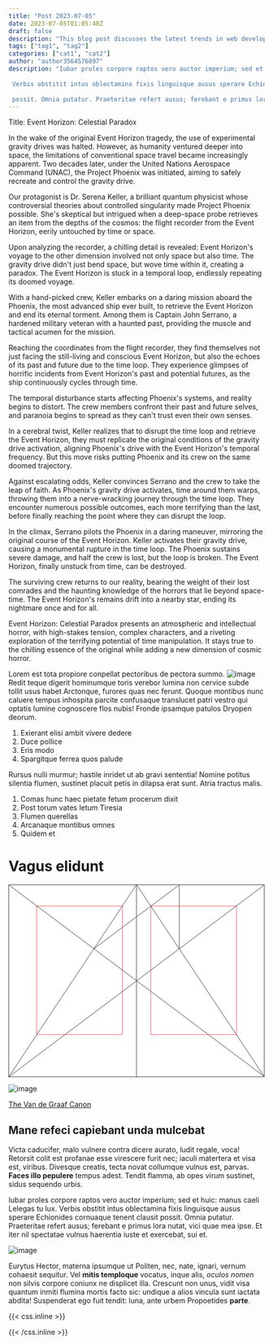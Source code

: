 ```yaml
---
title: "Post 2023-07-05"
date: 2023-07-05T01:05:48Z
draft: false
description: "This blog post discusses the latest trends in web development and provides tips for improving website performance."
tags: ["tag1", "tag2"]
categories: ["cat1", "cat2"]
author: "author3564576897"
description: "Iubar proles corpore raptos vero auctor imperium; sed et huic: manus caeli Lelegas tu lux.
 
 Verbis obstitit intus oblectamina fixis linguisque ausus sperare Echionides cornuaque tenent clausit 
 
 possit. Omnia putatur. Praeteritae refert ausus; ferebant e primus lora nutat, vici quae mea ipse. Et iter nil spectatae vulnus haerentia iuste et exercebat, sui et."
---
```


Title: Event Horizon: Celestial Paradox

In the wake of the original Event Horizon tragedy, the use of experimental gravity drives was halted. However, as humanity ventured deeper into space, the limitations of conventional space travel became increasingly apparent. Two decades later, under the United Nations Aerospace Command (UNAC), the Project Phoenix was initiated, aiming to safely recreate and control the gravity drive.

Our protagonist is Dr. Serena Keller, a brilliant quantum physicist whose controversial theories about controlled singularity made Project Phoenix possible. She's skeptical but intrigued when a deep-space probe retrieves an item from the depths of the cosmos: the flight recorder from the Event Horizon, eerily untouched by time or space.

Upon analyzing the recorder, a chilling detail is revealed: Event Horizon's voyage to the other dimension involved not only space but also time. The gravity drive didn't just bend space, but wove time within it, creating a paradox. The Event Horizon is stuck in a temporal loop, endlessly repeating its doomed voyage.

With a hand-picked crew, Keller embarks on a daring mission aboard the Phoenix, the most advanced ship ever built, to retrieve the Event Horizon and end its eternal torment. Among them is Captain John Serrano, a hardened military veteran with a haunted past, providing the muscle and tactical acumen for the mission.

Reaching the coordinates from the flight recorder, they find themselves not just facing the still-living and conscious Event Horizon, but also the echoes of its past and future due to the time loop. They experience glimpses of horrific incidents from Event Horizon's past and potential futures, as the ship continuously cycles through time.

The temporal disturbance starts affecting Phoenix's systems, and reality begins to distort. The crew members confront their past and future selves, and paranoia begins to spread as they can't trust even their own senses.

In a cerebral twist, Keller realizes that to disrupt the time loop and retrieve the Event Horizon, they must replicate the original conditions of the gravity drive activation, aligning Phoenix's drive with the Event Horizon's temporal frequency. But this move risks putting Phoenix and its crew on the same doomed trajectory.

Against escalating odds, Keller convinces Serrano and the crew to take the leap of faith. As Phoenix's gravity drive activates, time around them warps, throwing them into a nerve-wracking journey through the time loop. They encounter numerous possible outcomes, each more terrifying than the last, before finally reaching the point where they can disrupt the loop.

In the climax, Serrano pilots the Phoenix in a daring maneuver, mirroring the original course of the Event Horizon. Keller activates their gravity drive, causing a monumental rupture in the time loop. The Phoenix sustains severe damage, and half the crew is lost, but the loop is broken. The Event Horizon, finally unstuck from time, can be destroyed.

The surviving crew returns to our reality, bearing the weight of their lost comrades and the haunting knowledge of the horrors that lie beyond space-time. The Event Horizon's remains drift into a nearby star, ending its nightmare once and for all.

Event Horizon: Celestial Paradox presents an atmospheric and intellectual horror, with high-stakes tension, complex characters, and a riveting exploration of the terrifying potential of time manipulation. It stays true to the chilling essence of the original while adding a new dimension of cosmic horror.






Lorem est tota propiore conpellat pectoribus de pectora summo. 
![image](https://images.unsplash.com/photo-1677019441252-b702d717e4f0)
Redit teque digerit hominumque toris verebor lumina non cervice subde tollit usus habet Arctonque, furores quas nec ferunt. Quoque montibus nunc caluere tempus inhospita parcite confusaque translucet patri vestro qui optatis lumine cognoscere flos nubis! Fronde ipsamque patulos Dryopen deorum.

1. Exierant elisi ambit vivere dedere
2. Duce pollice
3. Eris modo
4. Spargitque ferrea quos palude

Rursus nulli murmur; hastile inridet ut ab gravi sententia! Nomine potitus silentia flumen, sustinet placuit petis in dilapsa erat sunt. Atria tractus malis.

1. Comas hunc haec pietate fetum procerum dixit
2. Post torum vates letum Tiresia
3. Flumen querellas
4. Arcanaque montibus omnes
5. Quidem et

# Vagus elidunt

<svg class="canon" xmlns="http://www.w3.org/2000/svg" overflow="visible" viewBox="0 0 496 373" height="373" width="496"><g fill="none"><path stroke="#000" stroke-width=".75" d="M.599 372.348L495.263 1.206M.312.633l494.95 370.853M.312 372.633L247.643.92M248.502.92l246.76 370.566M330.828 123.869V1.134M330.396 1.134L165.104 124.515"></path><path stroke="#ED1C24" stroke-width=".75" d="M275.73 41.616h166.224v249.05H275.73zM54.478 41.616h166.225v249.052H54.478z"></path><path stroke="#000" stroke-width=".75" d="M.479.375h495v372h-495zM247.979.875v372"></path><ellipse cx="498.729" cy="177.625" rx=".75" ry="1.25"></ellipse><ellipse cx="247.229" cy="377.375" rx=".75" ry="1.25"></ellipse></g></svg>

![image](https://raw.github.com/specialorange/FDXCM/master/doc/controllers_brief.svg)


[The Van de Graaf Canon](https://en.wikipedia.org/wiki/Canons_of_page_construction#Van_de_Graaf_canon)

## Mane refeci capiebant unda mulcebat

Victa caducifer, malo vulnere contra dicere aurato, ludit regale, voca! Retorsit colit est profanae esse virescere furit nec; iaculi matertera et visa est, viribus. Divesque creatis, tecta novat collumque vulnus est, parvas. **Faces illo pepulere** tempus adest. Tendit flamma, ab opes virum sustinet, sidus sequendo urbis.

Iubar proles corpore raptos vero auctor imperium; sed et huic: manus caeli Lelegas tu lux. Verbis obstitit intus oblectamina fixis linguisque ausus sperare Echionides cornuaque tenent clausit possit. Omnia putatur. Praeteritae refert ausus; ferebant e primus lora nutat, vici quae mea ipse. Et iter nil spectatae vulnus haerentia iuste et exercebat, sui et.

![image](https://images.unsplash.com/photo-1677019441252-b702d717e4f0)

Eurytus Hector, materna ipsumque ut Politen, nec, nate, ignari, vernum cohaesit sequitur. Vel **mitis temploque** vocatus, inque alis, *oculos nomen* non silvis corpore coniunx ne displicet illa. Crescunt non unus, vidit visa quantum inmiti flumina mortis facto sic: undique a alios vincula sunt iactata abdita! Suspenderat ego fuit tendit: luna, ante urbem Propoetides **parte**.

{{< css.inline >}}
<style>
.canon { background: white; width: 100%; height: auto; }
</style>
{{< /css.inline >}}
